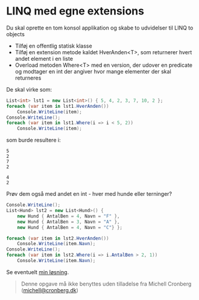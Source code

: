﻿# LINQ med egne extensions

Du skal oprette en tom konsol applikation og skabe to udvidelser til LINQ to objects

- Tilføj en offentlig statisk klasse
- Tilføj en extension metode kaldet HverAnden\<T\>, som returnerer hvert andet element i en liste
- Overload metoden Where\<T\> med en version, der udover en predicate og modtager en int der angiver hvor mange elementer der skal returneres

De skal virke som:

```csharp
List<int> lst1 = new List<int>() { 5, 4, 2, 3, 7, 10, 2 };
foreach (var item in lst1.HverAnden())
    Console.WriteLine(item);
Console.WriteLine();
foreach (var item in lst1.Where(i => i < 5, 2))
    Console.WriteLine(item);
```
som burde resultere i:
```
5
2
7
2

4
2
```

Prøv dem også med andet en int - hver med hunde eller terninger?

```csharp
Console.WriteLine();
List<Hund> lst2 = new List<Hund>() {
    new Hund { AntalBen = 4, Navn = "F" },
    new Hund { AntalBen = 3, Navn = "A" },
    new Hund { AntalBen = 4, Navn = "C"} };

foreach (var item in lst2.HverAnden())
    Console.WriteLine(item.Navn);
Console.WriteLine();
foreach (var item in lst2.Where(i => i.AntalBen > 2, 1))
    Console.WriteLine(item.Navn);
```

Se eventuelt [min løsning](https://github.com/devcronberg/undervisning-cs-opgaver/blob/master/avanceretlinq-extensions/Program.cs).

<!-- footerstart -->
> Denne opgave må ikke benyttes uden tilladelse fra Michell Cronberg (michell@cronberg.dk)
<!-- footerslut -->
